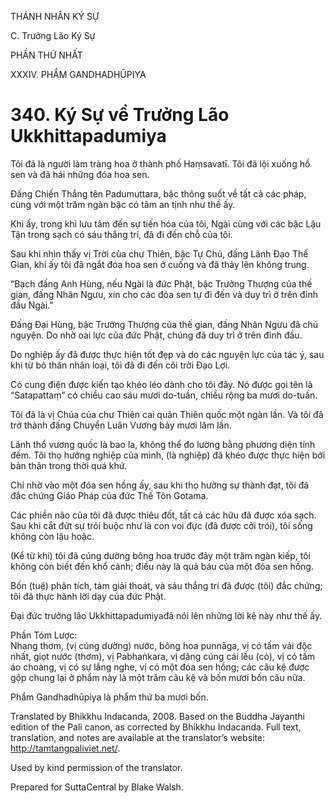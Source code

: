 THÁNH NHÂN KÝ SỰ

C. Trưởng Lão Ký Sự

PHẦN THỨ NHẤT

XXXIV. PHẨM GANDHADHŪPIYA

# 340\. Ký Sự về Trưởng Lão Ukkhittapadumiya

Tôi đã là người làm tràng hoa ở thành phố Haṃsavatī. Tôi đã lội xuống hồ sen và đã hái những đóa hoa sen.

Đấng Chiến Thắng tên Padumuttara, bậc thông suốt về tất cả các pháp, cùng với một trăm ngàn bậc có tâm an tịnh như thế ấy.

Khi ấy, trong khi lưu tâm đến sự tiến hóa của tôi, Ngài cùng với các bậc Lậu Tận trong sạch có sáu thắng trí, đã đi đến chỗ của tôi.

Sau khi nhìn thấy vị Trời của chư Thiên, bậc Tự Chủ, đấng Lãnh Đạo Thế Gian, khi ấy tôi đã ngắt đóa hoa sen ở cuống và đã thảy lên không trung.

“Bạch đấng Anh Hùng, nếu Ngài là đức Phật, bậc Trưởng Thượng của thế gian, đấng Nhân Ngưu, xin cho các đóa sen tự đi đến và duy trì ở trên đỉnh đầu Ngài.”

Đấng Đại Hùng, bậc Trưởng Thượng của thế gian, đấng Nhân Ngưu đã chú nguyện. Do nhờ oai lực của đức Phật, chúng đã duy trì ở trên đỉnh đầu.

Do nghiệp ấy đã được thực hiện tốt đẹp và do các nguyện lực của tác ý, sau khi từ bỏ thân nhân loại, tôi đã đi đến cõi trời Đạo Lợi.

Có cung điện được kiến tạo khéo léo dành cho tôi đây. Nó được gọi tên là “Satapattaṃ” có chiều cao sáu mươi do-tuần, chiều rộng ba mươi do-tuần.

Tôi đã là vị Chúa của chư Thiên cai quản Thiên quốc một ngàn lần. Và tôi đã trở thành đấng Chuyển Luân Vương bảy mươi lăm lần.

Lãnh thổ vương quốc là bao la, không thể đo lường bằng phương diện tính đếm. Tôi thọ hưởng nghiệp của mình, (là nghiệp) đã khéo được thực hiện bởi bản thân trong thời quá khứ.

Chỉ nhờ vào một đóa sen hồng ấy, sau khi thọ hưởng sự thành đạt, tôi đã đắc chứng Giáo Pháp của đức Thế Tôn Gotama.

Các phiền não của tôi đã được thiêu đốt, tất cả các hữu đã được xóa sạch. Sau khi cắt đứt sự trói buộc như là con voi đực (đã được cởi trói), tôi sống không còn lậu hoặc.

(Kể từ khi) tôi đã cúng dường bông hoa trước đây một trăm ngàn kiếp, tôi không còn biết đến khổ cảnh; điều này là quả báu của một đóa sen hồng.

Bốn (tuệ) phân tích, tám giải thoát, và sáu thắng trí đã được (tôi) đắc chứng; tôi đã thực hành lời dạy của đức Phật.

Đại đức trưởng lão Ukkhittapadumiyađã nói lên những lời kệ này như thế ấy.

Phần Tóm Lược:  
Nhang thơm, (vị cúng dường) nước, bông hoa punnāga, vị có tấm vải độc nhất, giọt nước (thơm), vị Pabhaṅkara, vị dâng cúng cái lều (cỏ), vị có tấm áo choàng, vị có sự lắng nghe, vị có một đóa sen hồng; các câu kệ được gộp chung lại ở phẩm này là một trăm câu kệ và bốn mươi bốn câu nữa.

Phẩm Gandhadhūpiya là phẩm thứ ba mươi bốn.

Translated by Bhikkhu Indacanda, 2008. Based on the Buddha Jayanthi edition of the Pali canon, as corrected by Bhikkhu Indacanda. Full text, translation, and notes are available at the translator’s website: http://tamtangpaliviet.net/.

Used by kind permission of the translator.

Prepared for SuttaCentral by Blake Walsh.